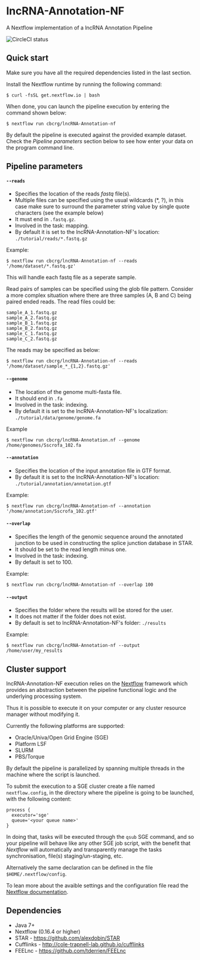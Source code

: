 # lncRNA-Annotation-NF

A Nextflow implementation of a lncRNA Annotation Pipeline

![CircleCI status](https://circleci.com/gh/skptic/lncRNA-Annotation-nf.png?style=shield)

## Quick start 

Make sure you have all the required dependencies listed in the last section.

Install the Nextflow runtime by running the following command:

    $ curl -fsSL get.nextflow.io | bash


When done, you can launch the pipeline execution by entering the command shown below:

    $ nextflow run cbcrg/lncRNA-Annotation-nf
    

By default the pipeline is executed against the provided example dataset. 
Check the *Pipeline parameters*  section below to see how enter your data on the program 
command line.     
    


## Pipeline parameters

#### `--reads` 
   
* Specifies the location of the reads *fastq* file(s).
* Multiple files can be specified using the usual wildcards (*, ?), in this case make sure to surround the parameter string
  value by single quote characters (see the example below)
* It must end in `.fastq.gz`.
* Involved in the task: mapping.
* By default it is set to the lncRNA-Annotation-NF's location: `./tutorial/reads/*.fastq.gz`

Example: 

    $ nextflow run cbcrg/lncRNA-Annotation-nf --reads '/home/dataset/*.fastq.gz'

This will handle each fastq file as a seperate sample.

Read pairs of samples can be specified using the glob file pattern. Consider a more complex situation where there are three samples (A, B and C) being paired ended reads. The read files could be:
    
    sample_A_1.fastq.gz
    sample_A_2.fastq.gz
    sample_B_1.fastq.gz
    sample_B_2.fastq.gz
    sample_C_1.fastq.gz
    sample_C_2.fastq.gz

The reads may be specified as below:

    $ nextflow run cbcrg/lncRNA-Annotation-nf --reads '/home/dataset/sample_*_{1,2}.fastq.gz'    

  
#### `--genome`

* The location of the genome multi-fasta file.
* It should end in `.fa`
* Involved in the task: indexing.
* By default it is set to the lncRNA-Annotation-NF's localization: `./tutorial/data/genome/genome.fa`

Example

    $ nextflow run cbcrg/lncRNA-Annotation.nf --genome /home/genomes/Sscrofa_102.fa


#### `--annotation`

* Specifies the location of the input annotation file in GTF format.
* By default it is set to the lncRNA-Annotation-NF's location: `./tutorial/annotation/annotation.gtf`

Example: 

    $ nextflow run cbcrg/lncRNA-Annotation-nf --annotation '/home/annotation/Sscrofa_102.gtf'

#### `--overlap`

* Specifies the length of the genomic sequence around the annotated junction to be used in constructing the splice junction database in STAR.
* It should be set to the read length minus one.
* Involved in the task: indexing.
* By default is set to 100. 

Example: 

    $ nextflow run cbcrg/lncRNA-Annotation-nf --overlap 100


#### `--output` 
   
* Specifies the folder where the results will be stored for the user.  
* It does not matter if the folder does not exist.
* By default is set to lncRNA-Annotation-NF's folder: `./results` 

Example: 

    $ nextflow run cbcrg/lncRNA-Annotation-nf --output /home/user/my_results 
  


## Cluster support

lncRNA-Annotation-NF execution relies on the [Nextflow](http://www.nextflow.io) framework which provides an 
abstraction between the pipeline functional logic and the underlying processing system.

Thus it is possible to execute it on your computer or any cluster resource
manager without modifying it.

Currently the following platforms are supported:

  + Oracle/Univa/Open Grid Engine (SGE)
  + Platform LSF
  + SLURM
  + PBS/Torque


By default the pipeline is parallelized by spanning multiple threads in the machine where the script is launched.

To submit the execution to a SGE cluster create a file named `nextflow.config`, in the directory
where the pipeline is going to be launched, with the following content:

    process {
      executor='sge'
      queue='<your queue name>'
    }

In doing that, tasks will be executed through the `qsub` SGE command, and so your pipeline will behave like any
other SGE job script, with the benefit that *Nextflow* will automatically and transparently manage the tasks
synchronisation, file(s) staging/un-staging, etc.

Alternatively the same declaration can be defined in the file `$HOME/.nextflow/config`.

To lean more about the avaible settings and the configuration file read the 
[Nextflow documentation](http://www.nextflow.io/docs/latest/config.html).
  
  
Dependencies 
------------

 * Java 7+ 
 * Nextflow (0.16.4 or higher)
 * STAR - https://github.com/alexdobin/STAR
 * Cufflinks - http://cole-trapnell-lab.github.io/cufflinks
 * FEELnc - https://github.com/tderrien/FEELnc
